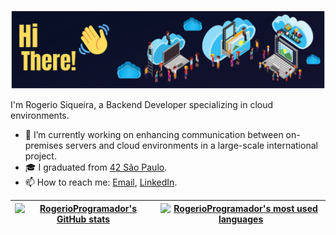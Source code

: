 [![Poster](img/Technology.png)](https://linktr.ee/RogerioSiqueira)

I'm Rogerio Siqueira, a Backend Developer specializing in cloud environments.

- 🔭 I’m currently working on enhancing communication between on-premises servers and cloud environments in a large-scale international project.
- 🎓 I graduated from [42 São Paulo](https://www.42sp.org.br/).
- 📫 How to reach me: [Email](mailto:rogeriosiqueiralima@gmail.com), [LinkedIn](https://www.linkedin.com/in/rogerioslf/). 

| [![RogerioProgramador's GitHub stats](https://github-readme-stats.vercel.app/api?username=RogerioProgramador&count_private=true&show_icons=true&hide=issues&hide_border=false&theme=algolia)](https://github.com/RogerioProgramador?tab=repositories) |  [![RogerioProgramador's most used languages](https://github-readme-stats.vercel.app/api/top-langs/?username=RogerioProgramador&hide=html,handlebars,Starlark,%20php,Jupyter%20Notebook&langs_count=15&layout=compact&theme=algolia&hide_border=false)](https://github.com/RogerioProgramador?tab=repositories) |
|:-:|:-:|

<!--
**RogerioProgramador/RogerioProgramador** is a ✨ _special_ ✨ repository because its `README.md` (this file) appears on your GitHub profile.

Here are some ideas to get you started:

- 🔭 I’m currently working on ...
- 🌱 I’m currently learning ...
- 👯 I’m looking to collaborate on ...
- 🤔 I’m looking for help with ...
- 💬 Ask me about ...
- 📫 How to reach me: ...
- 😄 Pronouns: ...
- ⚡ Fun fact: ...
-->
